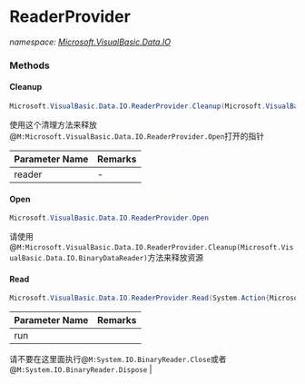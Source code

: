 ﻿# ReaderProvider
_namespace: [Microsoft.VisualBasic.Data.IO](./index.md)_





### Methods

#### Cleanup
```csharp
Microsoft.VisualBasic.Data.IO.ReaderProvider.Cleanup(Microsoft.VisualBasic.Data.IO.BinaryDataReader)
```
使用这个清理方法来释放@``M:Microsoft.VisualBasic.Data.IO.ReaderProvider.Open``打开的指针

|Parameter Name|Remarks|
|--------------|-------|
|reader|-|


#### Open
```csharp
Microsoft.VisualBasic.Data.IO.ReaderProvider.Open
```
请使用@``M:Microsoft.VisualBasic.Data.IO.ReaderProvider.Cleanup(Microsoft.VisualBasic.Data.IO.BinaryDataReader)``方法来释放资源

#### Read
```csharp
Microsoft.VisualBasic.Data.IO.ReaderProvider.Read(System.Action{Microsoft.VisualBasic.Data.IO.BinaryDataReader})
```


|Parameter Name|Remarks|
|--------------|-------|
|run|
 请不要在这里面执行@``M:System.IO.BinaryReader.Close``或者@``M:System.IO.BinaryReader.Dispose``
 |



